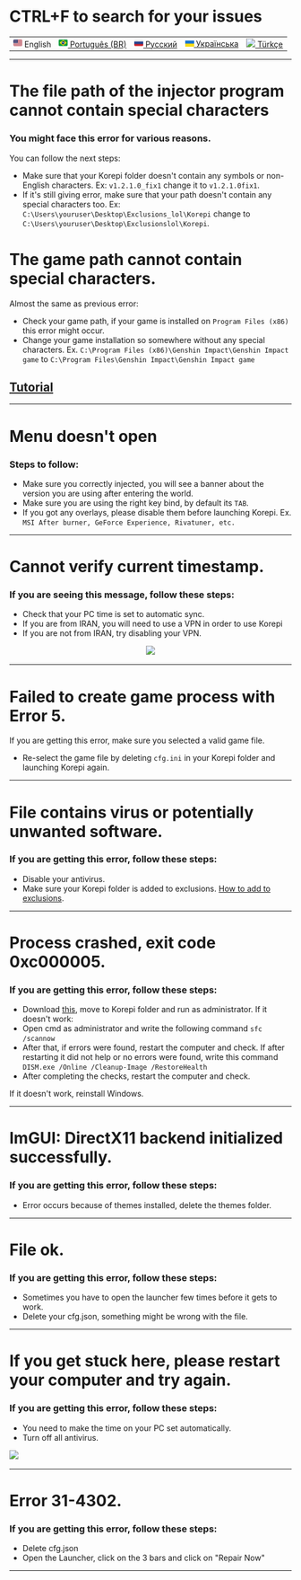 # CTRL+F to search for your issues

<div align="center">
<table>
  <tr>
    <td valign="center"><img src="https://github.com/twitter/twemoji/blob/master/assets/svg/1f1fa-1f1f8.svg" width="16"/> English</td>
    <td valign="center"><a href="README_pt-br.md"><img src="https://github.com/twitter/twemoji/blob/master/assets/svg/1f1e7-1f1f7.svg" width="16"/> Português (BR)</a></td>
    <td valign="center"><a href="README_ru-ru.md"><img src="https://github.com/twitter/twemoji/blob/master/assets/svg/1f1f7-1f1fa.svg" width="16"/> Русский</a></td>
    <td valign="center"><a href="README_ua-ua.md"><img src="https://github.com/Andrew1397/Ukraine/blob/main/Flag_of_Ukraine.png" width="16"/> Українська</a></td>
    <td valign="center"><a href="README_tr-TR.md"><img src="https://upload.wikimedia.org/wikipedia/commons/thumb/b/b4/Flag_of_Turkey.svg/1920px-Flag_of_Turkey.svg.png" width="16"/> Türkçe</a></td>
  </tr>
</table>
</div>

---

# The file path of the injector program cannot contain special characters
### You might face this error for various reasons.
You can follow the next steps:
- Make sure that your Korepi folder doesn't contain any symbols or non-English characters. Ex: `v1.2.1.0_fix1` change it to `v1.2.1.0fix1`.
- If it's still giving error, make sure that your path doesn't contain any special characters too. Ex: `C:\Users\youruser\Desktop\Exclusions_lol\Korepi` change to `C:\Users\youruser\Desktop\Exclusionslol\Korepi`.
# The game path cannot contain special characters.
Almost the same as previous error:
- Check your game path, if your game is installed on `Program Files (x86)` this error might occur.
- Change your game installation so somewhere without any special characters.
Ex. `C:\Program Files (x86)\Genshin Impact\Genshin Impact game` to `C:\Program Files\Genshin Impact\Genshin Impact game`

## [Tutorial]( https://youtu.be/NZhYB4Vxmlk?si=yPRP6dC2xMDUKDqm)

---

# Menu doesn't open
### Steps to follow:
- Make sure you correctly injected, you will see a banner about the version you are using after entering the world.
- Make sure you are using the right key bind, by default its `TAB`.
- If you got any overlays, please disable them before launching Korepi.
Ex. `MSI After burner, GeForce Experience, Rivatuner, etc.`

---

# Cannot verify current timestamp.
### If you are seeing this message, follow these steps:
- Check that your PC time is set to automatic sync.
- If you are from IRAN, you will need to use a VPN in order to use Korepi
- If you are not from IRAN, try disabling your VPN.

<p align="center">
  <a href="#"><img src="https://cdn.discordapp.com/attachments/1275059206130503682/1275064778615951403/timestamp.png?ex=679eb85c&is=679d66dc&hm=04da13041b2709eef5c03703b3f385281932c83006d4ba1bdacd8bbdffc6474c&"></a>
</p>

---

# Failed to create game process with Error 5.
If you are getting this error, make sure you selected a valid game file.
- Re-select the game file by deleting `cfg.ini` in your Korepi folder and launching Korepi again.

---

# File contains virus or potentially unwanted software.
### If you are getting this error, follow these steps:
- Disable your antivirus.
- Make sure your Korepi folder is added to exclusions. [How to add to exclusions](https://korepi.com/en/guide/virus.html).

---

# Process crashed, exit code 0xc000005.
### If you are getting this error, follow these steps:
- Download [this](https://cdn.discordapp.com/attachments/1251244897831227546/1285657688092573797/envSettingfirst_run_this_for_admin.exe?ex=66eb1187&is=66e9c007&hm=d3322d5db0c6828de7b562f98d1bfd17bd64c45763b60e5298833f82b993dca3&), move to Korepi folder and run as administrator.
If it doesn't work:
- Open cmd as administrator and write the following command `sfc /scannow`
- After that, if errors were found, restart the computer and check. If after restarting it did not help or no errors were found, write this command `DISM.exe /Online /Cleanup-Image /RestoreHealth`
- After completing the checks, restart the computer and check.

If it doesn't work, reinstall Windows.

---

# ImGUI: DirectX11 backend initialized successfully.
### If you are getting this error, follow these steps:
- Error occurs because of themes installed, delete the themes folder.

---

# File ok.
### If you are getting this error, follow these steps:
- Sometimes you have to open the launcher few times before it gets to work.
- Delete your cfg.json, something might be wrong with the file.

---

# If you get stuck here, please restart your computer and try again.
### If you are getting this error, follow these steps:
- You need to make the time on your PC set automatically.
- Turn off all antivirus.

<div align="left">
  <a href="#"><img src="https://cdn.discordapp.com/attachments/1275059206130503682/1275077076239781978/image.png?ex=679ec3d0&is=679d7250&hm=20f8006d55341e61683b8952df4582d50127af3d3ced71d552109651d29239cb&"></a>
</div>

---

# Error 31-4302.
### If you are getting this error, follow these steps:
- Delete cfg.json
- Open the Launcher, click on the 3 bars and click on "Repair Now"

---
